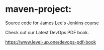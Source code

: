 # maven-project: 
Source code for James Lee's Jenkins course

Check out our Latest DevOps PDF book.

https://www.level-up.one/devops-pdf-book
